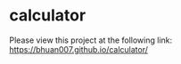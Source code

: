 # calculator
Please view this project at the following link: https://bhuan007.github.io/calculator/
